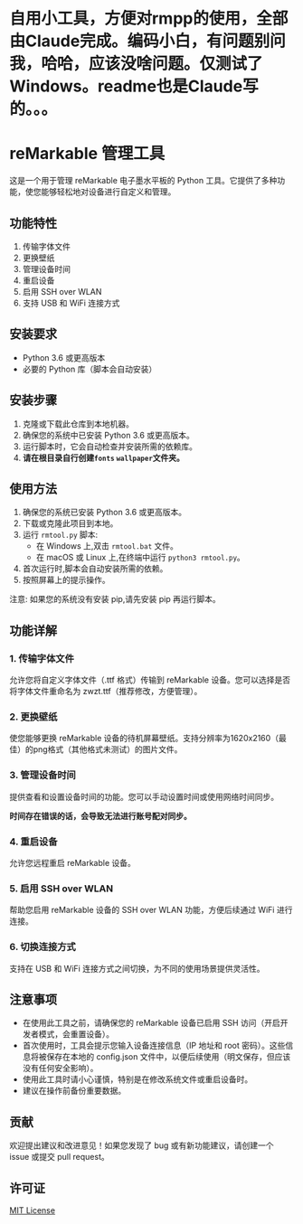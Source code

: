 # 自用小工具，方便对rmpp的使用，全部由Claude完成。编码小白，有问题别问我，哈哈，应该没啥问题。仅测试了Windows。readme也是Claude写的。。。

# reMarkable 管理工具

这是一个用于管理 reMarkable 电子墨水平板的 Python 工具。它提供了多种功能，使您能够轻松地对设备进行自定义和管理。

## 功能特性

1. 传输字体文件
2. 更换壁纸
3. 管理设备时间
4. 重启设备
5. 启用 SSH over WLAN
6. 支持 USB 和 WiFi 连接方式

## 安装要求

- Python 3.6 或更高版本
- 必要的 Python 库（脚本会自动安装）

## 安装步骤

1. 克隆或下载此仓库到本地机器。
2. 确保您的系统中已安装 Python 3.6 或更高版本。
3. 运行脚本时，它会自动检查并安装所需的依赖库。
4. **请在根目录自行创建`fonts` `wallpaper`文件夹。**

## 使用方法

1. 确保您的系统已安装 Python 3.6 或更高版本。
2. 下载或克隆此项目到本地。
3. 运行 `rmtool.py` 脚本:
   - 在 Windows 上,双击 `rmtool.bat` 文件。
   - 在 macOS 或 Linux 上,在终端中运行 `python3 rmtool.py`。
4. 首次运行时,脚本会自动安装所需的依赖。
5. 按照屏幕上的提示操作。

注意: 如果您的系统没有安装 pip,请先安装 pip 再运行脚本。

## 功能详解

### 1. 传输字体文件

允许您将自定义字体文件（.ttf 格式）传输到 reMarkable 设备。您可以选择是否将字体文件重命名为 zwzt.ttf（推荐修改，方便管理）。

### 2. 更换壁纸

使您能够更换 reMarkable 设备的待机屏幕壁纸。支持分辨率为1620x2160（最佳）的png格式（其他格式未测试）的图片文件。

### 3. 管理设备时间

提供查看和设置设备时间的功能。您可以手动设置时间或使用网络时间同步。

**时间存在错误的话，会导致无法进行账号配对同步。**

### 4. 重启设备

允许您远程重启 reMarkable 设备。

### 5. 启用 SSH over WLAN

帮助您启用 reMarkable 设备的 SSH over WLAN 功能，方便后续通过 WiFi 进行连接。

### 6. 切换连接方式

支持在 USB 和 WiFi 连接方式之间切换，为不同的使用场景提供灵活性。

## 注意事项

- 在使用此工具之前，请确保您的 reMarkable 设备已启用 SSH 访问（开启开发者模式，会重置设备）。
- 首次使用时，工具会提示您输入设备连接信息（IP 地址和 root 密码）。这些信息将被保存在本地的 config.json 文件中，以便后续使用（明文保存，但应该没有任何安全影响）。
- 使用此工具时请小心谨慎，特别是在修改系统文件或重启设备时。
- 建议在操作前备份重要数据。

## 贡献

欢迎提出建议和改进意见！如果您发现了 bug 或有新功能建议，请创建一个 issue 或提交 pull request。

## 许可证

[MIT License](LICENSE)
